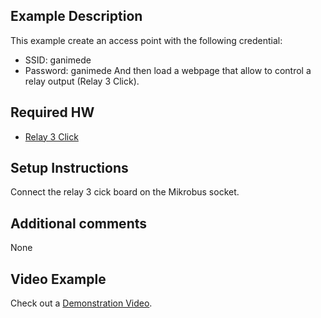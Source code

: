 ## Example Description
This example create an access point with the following credential:
- SSID: ganimede
- Password: ganimede
And then load a webpage that allow to control a relay output (Relay 3 Click).

## Required HW
- [Relay 3 Click](https://www.mikroe.com/relay-3-click)

## Setup Instructions
Connect the relay 3 cick board on the Mikrobus socket.

## Additional comments
None

## Video Example
Check out a [Demonstration Video](). 


